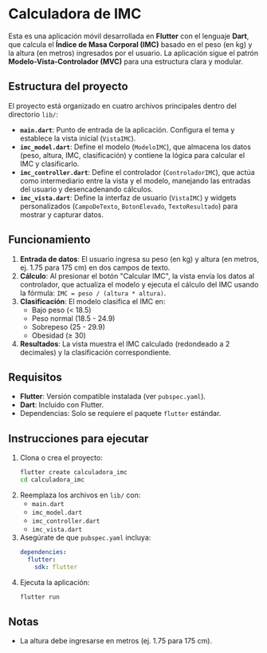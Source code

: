 # Calculadora de IMC

Esta es una aplicación móvil desarrollada en **Flutter** con el lenguaje **Dart**, que calcula el **Índice de Masa Corporal (IMC)** basado en el peso (en kg) y la altura (en metros) ingresados por el usuario. La aplicación sigue el patrón **Modelo-Vista-Controlador (MVC)** para una estructura clara y modular.

## Estructura del proyecto

El proyecto está organizado en cuatro archivos principales dentro del directorio `lib/`:

- **`main.dart`**: Punto de entrada de la aplicación. Configura el tema y establece la vista inicial (`VistaIMC`).
- **`imc_model.dart`**: Define el modelo (`ModeloIMC`), que almacena los datos (peso, altura, IMC, clasificación) y contiene la lógica para calcular el IMC y clasificarlo.
- **`imc_controller.dart`**: Define el controlador (`ControladorIMC`), que actúa como intermediario entre la vista y el modelo, manejando las entradas del usuario y desencadenando cálculos.
- **`imc_vista.dart`**: Define la interfaz de usuario (`VistaIMC`) y widgets personalizados (`CampoDeTexto`, `BotonElevado`, `TextoResultado`) para mostrar y capturar datos.

## Funcionamiento

1. **Entrada de datos**: El usuario ingresa su peso (en kg) y altura (en metros, ej. 1.75 para 175 cm) en dos campos de texto.
2. **Cálculo**: Al presionar el botón "Calcular IMC", la vista envía los datos al controlador, que actualiza el modelo y ejecuta el cálculo del IMC usando la fórmula: `IMC = peso / (altura * altura)`.
3. **Clasificación**: El modelo clasifica el IMC en:
   - Bajo peso (< 18.5)
   - Peso normal (18.5 - 24.9)
   - Sobrepeso (25 - 29.9)
   - Obesidad (≥ 30)
4. **Resultados**: La vista muestra el IMC calculado (redondeado a 2 decimales) y la clasificación correspondiente.

## Requisitos

- **Flutter**: Versión compatible instalada (ver `pubspec.yaml`).
- **Dart**: Incluido con Flutter.
- Dependencias: Solo se requiere el paquete `flutter` estándar.

## Instrucciones para ejecutar

1. Clona o crea el proyecto:
   ```bash
   flutter create calculadora_imc
   cd calculadora_imc
   ```
2. Reemplaza los archivos en `lib/` con:
   - `main.dart`
   - `imc_model.dart`
   - `imc_controller.dart`
   - `imc_vista.dart`
3. Asegúrate de que `pubspec.yaml` incluya:
   ```yaml
   dependencies:
     flutter:
       sdk: flutter
   ```
4. Ejecuta la aplicación:
   ```bash
   flutter run
   ```

## Notas

- La altura debe ingresarse en metros (ej. 1.75 para 175 cm).
